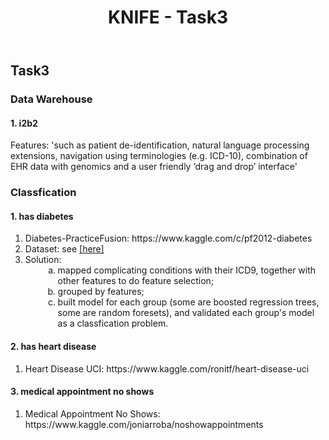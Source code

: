 ﻿---
title: "KNIFE - Task3"
layout: textlay
excerpt: "KNIFE - Task3"
sitemap: false
permalink: /task3/
---

## Task3

### Data Warehouse
#### 1. i2b2
Features: 'such as patient de-identification, natural language processing extensions, navigation using terminologies (e.g. ICD-10), combination of EHR data with genomics and a user friendly ‘drag and drop’ interface'





### Classfication
#### 1. has diabetes
<ol>
<li>Diabetes-PracticeFusion: https://www.kaggle.com/c/pf2012-diabetes</li>
<li>Dataset: see <a href='https://github.com/knifeqmul/knifeqmul.github.io/tree/master/downloads/Diabetes-PracticeFusion'>[here]</a></li>
<li>Solution:
<ol style="list-style-type: lower-alpha; padding-bottom: 0;">
<li style="margin-left:2em">mapped complicating conditions with their ICD9, together with other features to do feature selection;</li>
<li style="margin-left:2em">grouped by features;</li>
<li style="margin-left:2em; padding-bottom: 0;">built model for each group (some are boosted regression trees, some are random foresets), and validated each group's model as a classfication problem.</li>
</ol>
</li>
</ol>

#### 2. has heart disease
<ol>
<li>Heart Disease UCI: https://www.kaggle.com/ronitf/heart-disease-uci</li>
</ol>

#### 3. medical appointment no shows
<ol>
<li>Medical Appointment No Shows: https://www.kaggle.com/joniarroba/noshowappointments</li>
</ol>


